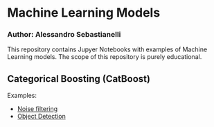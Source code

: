 # Machine Learning Models
### Author: Alessandro Sebastianelli

This repository contains Jupyer Notebooks with examples of Machine Learning models. The scope of this repository is purely educational.

## Categorical Boosting (CatBoost)

Examples:

- [Noise filtering](CatBoost/CatBoost-NoiseFiltering.ipynb)
- [Object Detection](CatBoost/CatBoost-ObjectDetection.ipynb)
